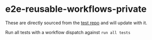 # e2e-reusable-workflows-private

These are directly sourced from the [test repo](https://github.com/immutable-actions/e2e-test-consumer-private/tree/main) and will update with it. 

Run all tests with a workflow dispatch against `run all tests`
